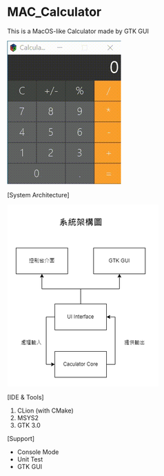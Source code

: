 # MAC_Calculator
This is a MacOS-like Calculator made by GTK GUI

![image](https://github.com/BowDer1118/MAC_Calculator/blob/871fbcde54391e5f80bc1b3eb7d4ae90d6f6699c/Demo.gif)


[System Architecture]

![image](https://github.com/BowDer1118/MAC_Calculator/blob/81bb182365afb332b2ace8e9e0927246e03803c2/%E7%B3%BB%E7%B5%B1%E6%9E%B6%E6%A7%8B%E5%9C%96.png)

[IDE & Tools]
1. CLion (with CMake)
2. MSYS2
3. GTK 3.0

[Support]
- Console Mode
- Unit Test
- GTK GUI
